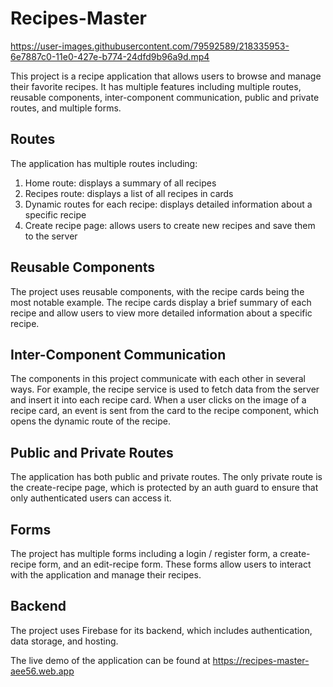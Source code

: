 # Recipes-Master


https://user-images.githubusercontent.com/79592589/218335953-6e7887c0-11e0-427e-b774-24dfd9b96a9d.mp4


This project is a recipe application that allows users to browse and manage their favorite recipes. It has multiple features including multiple routes, reusable components, inter-component communication, public and private routes, and multiple forms.

## Routes
The application has multiple routes including:
1. Home route: displays a summary of all recipes
2. Recipes route: displays a list of all recipes in cards
3. Dynamic routes for each recipe: displays detailed information about a specific recipe
4. Create recipe page: allows users to create new recipes and save them to the server

## Reusable Components
The project uses reusable components, with the recipe cards being the most notable example. The recipe cards display a brief summary of each recipe and allow users to view more detailed information about a specific recipe.

## Inter-Component Communication
The components in this project communicate with each other in several ways. For example, the recipe service is used to fetch data from the server and insert it into each recipe card. When a user clicks on the image of a recipe card, an event is sent from the card to the recipe component, which opens the dynamic route of the recipe.

## Public and Private Routes
The application has both public and private routes. The only private route is the create-recipe page, which is protected by an auth guard to ensure that only authenticated users can access it.

## Forms
The project has multiple forms including a login / register form, a create-recipe form, and an edit-recipe form. These forms allow users to interact with the application and manage their recipes.

## Backend
The project uses Firebase for its backend, which includes authentication, data storage, and hosting.

The live demo of the application can be found at https://recipes-master-aee56.web.app

